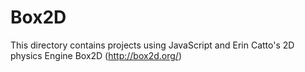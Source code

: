 # Box2D

This directory contains projects using JavaScript and Erin Catto's 2D physics Engine Box2D (http://box2d.org/)
